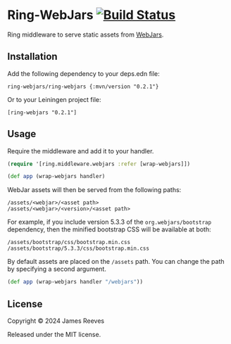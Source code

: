 # Ring-WebJars [![Build Status](https://github.com/weavejester/ring-webjars/actions/workflows/test.yml/badge.svg)](https://github.com/weavejester/ring-webjars/actions/workflows/test.yml)

Ring middleware to serve static assets from [WebJars][].

[webjars]: http://www.webjars.org/

## Installation

Add the following dependency to your deps.edn file:

    ring-webjars/ring-webjars {:mvn/version "0.2.1"}

Or to your Leiningen project file:

    [ring-webjars "0.2.1"]

## Usage

Require the middleware and add it to your handler.

```clojure
(require '[ring.middleware.webjars :refer [wrap-webjars]])

(def app (wrap-webjars handler)
```

WebJar assets will then be served from the following paths:

    /assets/<webjar>/<asset path>
    /assets/<webjar>/<version>/<asset path>

For example, if you include version 5.3.3 of the `org.webjars/bootstrap`
dependency, then the minified bootstrap CSS will be available at both:

    /assets/bootstrap/css/bootstrap.min.css
    /assets/bootstrap/5.3.3/css/bootstrap.min.css

By default assets are placed on the `/assets` path. You can change
the path by specifying a second argument.

```clojure
(def app (wrap-webjars handler "/webjars"))
```

## License

Copyright © 2024 James Reeves

Released under the MIT license.
